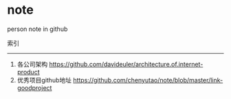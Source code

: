 # note
person note in github


索引

---
1. 各公司架构
https://github.com/davideuler/architecture.of.internet-product
2. 优秀项目github地址
https://github.com/chenyutao/note/blob/master/link-goodproject
